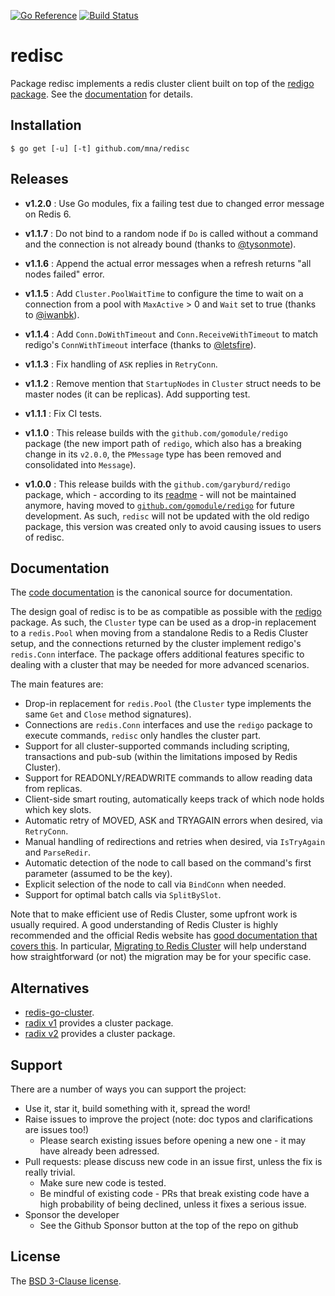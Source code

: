 [![Go Reference](https://pkg.go.dev/badge/github.com/mna/redisc.svg)](https://pkg.go.dev/github.com/mna/redisc)
[![Build Status](https://github.com/mna/redisc/actions/workflows/test.yml/badge.svg?branch=master)](https://github.com/mna/redisc/actions)

# redisc

Package redisc implements a redis cluster client built on top of the [redigo package][redigo]. See the [documentation][godoc] for details.

## Installation

    $ go get [-u] [-t] github.com/mna/redisc

## Releases

* **v1.2.0** : Use Go modules, fix a failing test due to changed error message on Redis 6.

* **v1.1.7** : Do not bind to a random node if `Do` is called without a command and the connection is not already bound (thanks to [@tysonmote][tysonmote]).

* **v1.1.6** : Append the actual error messages when a refresh returns "all nodes failed" error.

* **v1.1.5** : Add `Cluster.PoolWaitTime` to configure the time to wait on a connection from a pool with `MaxActive` > 0 and `Wait` set to true (thanks to [@iwanbk][iwanbk]).

* **v1.1.4** : Add `Conn.DoWithTimeout` and `Conn.ReceiveWithTimeout` to match redigo's `ConnWithTimeout` interface (thanks to [@letsfire][letsfire]).

* **v1.1.3** : Fix handling of `ASK` replies in `RetryConn`.

* **v1.1.2** : Remove mention that `StartupNodes` in `Cluster` struct needs to be master nodes (it can be replicas). Add supporting test.

* **v1.1.1** : Fix CI tests.

* **v1.1.0** : This release builds with the `github.com/gomodule/redigo` package (the new import path of `redigo`, which also has a breaking change in its `v2.0.0`, the `PMessage` type has been removed and consolidated into `Message`).

* **v1.0.0** : This release builds with the `github.com/garyburd/redigo` package, which - according to its [readme][oldredigo] - will not be maintained anymore, having moved to [`github.com/gomodule/redigo`][redigo] for future development. As such, `redisc` will not be updated with the old redigo package, this version was created only to avoid causing issues to users of redisc.

## Documentation

The [code documentation][godoc] is the canonical source for documentation.

The design goal of redisc is to be as compatible as possible with the [redigo][] package. As such, the `Cluster` type can be used as a drop-in replacement to a `redis.Pool` when moving from a standalone Redis to a Redis Cluster setup, and the connections returned by the cluster implement redigo's `redis.Conn` interface. The package offers additional features specific to dealing with a cluster that may be needed for more advanced scenarios.

The main features are:

* Drop-in replacement for `redis.Pool` (the `Cluster` type implements the same `Get` and `Close` method signatures).
* Connections are `redis.Conn` interfaces and use the `redigo` package to execute commands, `redisc` only handles the cluster part.
* Support for all cluster-supported commands including scripting, transactions and pub-sub (within the limitations imposed by Redis Cluster).
* Support for READONLY/READWRITE commands to allow reading data from replicas.
* Client-side smart routing, automatically keeps track of which node holds which key slots.
* Automatic retry of MOVED, ASK and TRYAGAIN errors when desired, via `RetryConn`.
* Manual handling of redirections and retries when desired, via `IsTryAgain` and `ParseRedir`.
* Automatic detection of the node to call based on the command's first parameter (assumed to be the key).
* Explicit selection of the node to call via `BindConn` when needed.
* Support for optimal batch calls via `SplitBySlot`.

Note that to make efficient use of Redis Cluster, some upfront work is usually required. A good understanding of Redis Cluster is highly recommended and the official Redis website has [good documentation that covers this](https://redis.io/topics/cluster-spec). In particular, [Migrating to Redis Cluster](https://redis.io/topics/cluster-tutorial#migrating-to-redis-cluster) will help understand how straightforward (or not) the migration may be for your specific case.

## Alternatives

* [redis-go-cluster][rgc].
* [radix v1][radix1] provides a cluster package.
* [radix v2][radix2] provides a cluster package.

## Support

There are a number of ways you can support the project:

* Use it, star it, build something with it, spread the word!
* Raise issues to improve the project (note: doc typos and clarifications are issues too!)
  - Please search existing issues before opening a new one - it may have already been adressed.
* Pull requests: please discuss new code in an issue first, unless the fix is really trivial.
  - Make sure new code is tested.
  - Be mindful of existing code - PRs that break existing code have a high probability of being declined, unless it fixes a serious issue.
* Sponsor the developer
  - See the Github Sponsor button at the top of the repo on github

## License

The [BSD 3-Clause license][bsd].

[bsd]: http://opensource.org/licenses/BSD-3-Clause
[godoc]: https://pkg.go.dev/github.com/mna/redisc
[redigo]: https://github.com/gomodule/redigo
[oldredigo]: https://github.com/garyburd/redigo
[rgc]: https://github.com/chasex/redis-go-cluster
[radix1]: https://github.com/fzzy/radix
[radix2]: https://github.com/mediocregopher/radix.v2
[letsfire]: https://github.com/letsfire
[iwanbk]: https://github.com/iwanbk
[tysonmote]: https://github.com/tysonmote
